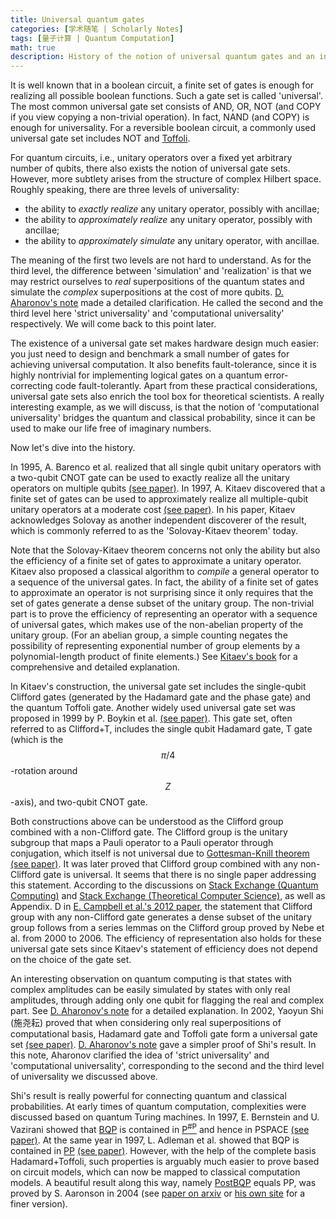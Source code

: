 ```yaml
---
title: Universal quantum gates
categories: [学术随笔 | Scholarly Notes]
tags: [量子计算 | Quantum Computation]
math: true
description: History of the notion of universal quantum gates and an interesting application on quantum complexity theory.
---
```




It is well known that in a boolean circuit,
a finite set of gates is enough for realizing all possible boolean functions.
Such a gate set is called 'universal'.
The most common universal gate set consists of AND, OR, NOT 
(and COPY if you view copying a non-trivial operation).
In fact, NAND (and COPY) is enough for universality.
For a reversible boolean circuit,
a commonly used universal gate set includes NOT and [Toffoli](https://en.wikipedia.org/wiki/Toffoli_gate).

For quantum circuits, i.e., 
unitary operators over a fixed yet arbitrary number of qubits,
there also exists the notion of universal gate sets.
However, more subtlety arises from the structure of complex Hilbert space.
Roughly speaking, there are three levels of universality:

- the ability to *exactly realize* any unitary operator, 
possibly with ancillae;
- the ability to *approximately realize* any unitary operator,
possibly with ancillae;
- the ability to *approximately simulate* any unitary operator,
with ancillae.

The meaning of the first two levels are not hard to understand.
As for the third level, 
the difference between 'simulation' and 'realization' is that
we may restrict ourselves to *real* superpositions of the quantum states
and simulate the *complex* superpositions
at the cost of more qubits.
[D. Aharonov's note](https://arxiv.org/pdf/quant-ph/0301040)
made a detailed clarification.
He called the second and the third level here
'strict universality' and 'computational universality'
respectively.
We will come back to this point later.

The existence of a universal gate set makes
hardware design much easier:
you just need to design and benchmark a small number of gates
for achieving universal computation.
It also benefits fault-tolerance,
since it is highly nontrivial for implementing logical gates
on a quantum error-correcting code fault-tolerantly.
Apart from these practical considerations,
universal gate sets also enrich the tool box for theoretical scientists.
A really interesting example, as we will discuss,
is that the notion of 'computational universality'
bridges the quantum and classical probability,
since it can be used to make our life free of imaginary numbers.

Now let's dive into the history.

In 1995, A. Barenco et al.
realized that all single qubit unitary operators 
with a two-qubit CNOT gate can be used 
to exactly realize all the unitary operators on multiple qubits
[(see paper)](https://arxiv.org/abs/quant-ph/9503016).
In 1997, A. Kitaev
discovered that a finite set of gates
can be used to approximately realize all multiple-qubit unitary operators
at a moderate cost [(see paper)](https://www.mathnet.ru/php/archive.phtml?wshow=paper&jrnid=rm&paperid=892&option_lang=eng).
In his paper, Kitaev acknowledges Solovay 
as another independent discoverer of the result,
which is commonly referred to as the 'Solovay-Kitaev theorem' today.

Note that the Solovay-Kitaev theorem
concerns not only the ability but also the efficiency
of a finite set of gates to approximate a unitary operator.
Kitaev also proposed a classical algorithm to 
*compile* a general operator to a sequence of the universal gates.
In fact, the ability of a finite set of gates to
approximate an operator is not surprising
since it only requires that the set of gates 
generate a dense subset of the unitary group.
The non-trivial part is to prove the efficiency
of representing an operator with a sequence of universal gates,
which makes use of the non-abelian property of the unitary group.
(For an abelian group, a simple counting negates the possibility 
of representing exponential number of group elements
by a polynomial-length product of finite elements.)
See [Kitaev's book](https://bookstore.ams.org/view?ProductCode=GSM/47) 
for a comprehensive and detailed explanation.

In Kitaev's construction, the universal gate set 
includes the single-qubit Clifford gates
(generated by the Hadamard gate and the phase gate)
and the quantum Toffoli gate.
Another widely used universal gate set was proposed in 1999
by P. Boykin et al. [(see paper)](https://arxiv.org/abs/quant-ph/9906054).
This gate set, often referred to as Clifford+T,
includes the single qubit Hadamard gate,
T gate (which is the $$ \pi/4 $$-rotation around $$ Z $$-axis),
and two-qubit CNOT gate.

Both constructions above can be understood as the Clifford group
combined with a non-Clifford gate.
The Clifford group is the unitary subgroup that maps a Pauli operator
to a Pauli operator through conjugation,
which itself is not universal
due to [Gottesman-Knill theorem](https://en.wikipedia.org/wiki/Gottesman–Knill_theorem) [(see paper)](https://arxiv.org/abs/quant-ph/9807006).
It was later proved that Clifford group combined with any
non-Clifford gate is universal.
It seems that there is no single paper addressing this statement.
According to the discussions on 
[Stack Exchange (Quantum Computing)](https://quantumcomputing.stackexchange.com/questions/24385/prove-that-adding-any-non-clifford-gate-to-the-clifford-group-yields-a-universal)
and [Stack Exchange (Theoretical Computer Science)](https://cstheory.stackexchange.com/questions/34707/theorems-for-universal-set-of-quantum-gates-for-sud?noredirect=1&lq=1),
as well as Appendix. D in [E. Campbell et al.'s 2012 paper](https://arxiv.org/abs/1205.3104),
the statement that Clifford group with any non-Clifford gate
generates a dense subset of the unitary group
follows from a series lemmas on the Clifford group
proved by Nebe et al. from 2000 to 2006.
The efficiency of representation also holds for these universal gate sets
since Kitaev's statement of efficiency does not depend on 
the choice of the gate set.

An interesting observation on quantum computing 
is that states with complex amplitudes can be easily simulated
by states with only real amplitudes,
through adding only one qubit for flagging the real and complex part.
See [D. Aharonov's note](https://arxiv.org/pdf/quant-ph/0301040)
for a detailed explanation.
In 2002, Yaoyun Shi (施尧耘)
proved that when considering only 
real superpositions of computational basis,
Hadamard gate and Toffoli gate form a universal gate set [(see paper)](https://arxiv.org/abs/quant-ph/0205115).
[D. Aharonov's note](https://arxiv.org/pdf/quant-ph/0301040)
gave a simpler proof of Shi's result.
In this note, Aharonov clarified the idea of 'strict universality'
and 'computational universality',
corresponding to the second and the third level of universality
we discussed above.

Shi's result is really powerful for
connecting quantum and classical probabilities.
At early times of quantum computation,
complexities were discussed based on quantum Turing machines.
In 1997, E. Bernstein and U. Vazirani
showed that [BQP](https://complexityzoo.net/Complexity_Zoo:B#bqp) is contained in [P<sup>#P</sup>](https://complexityzoo.net/Complexity_Zoo:P#psharpp) and hence in PSPACE [(see paper)](https://epubs.siam.org/doi/10.1137/S0097539796300921).
At the same year in 1997, L. Adleman et al. showed that BQP is contained in [PP](https://complexityzoo.net/Complexity_Zoo:P#pp)
[(see paper)](https://epubs.siam.org/doi/10.1137/S0097539795293639).
However, with the help of the complete basis Hadamard+Toffoli,
such properties is arguably much easier to prove
based on circuit models,
which can now be mapped to classical computation models. 
A beautiful result along this way,
namely [PostBQP](https://complexityzoo.net/Complexity_Zoo:P#postbqp) equals PP,
was proved by 
S. Aaronson
in 2004 (see [paper on arxiv](https://arxiv.org/abs/quant-ph/0412187)
or [his own site](https://www.scottaaronson.com/papers/pp.pdf)
for a finer version).